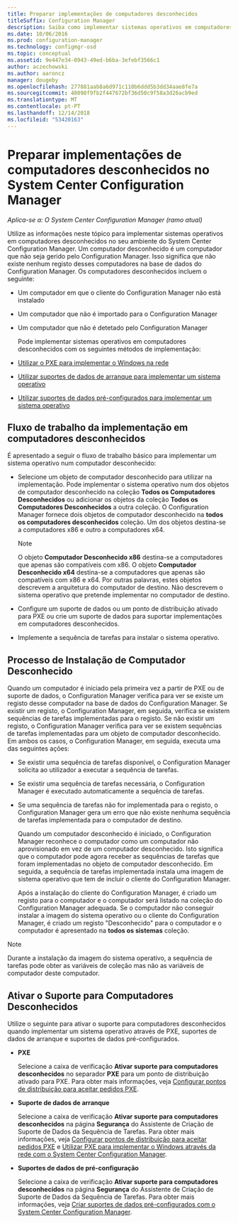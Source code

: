 ```yaml
---
title: Preparar implementações de computadores desconhecidos
titleSuffix: Configuration Manager
description: Saiba como implementar sistemas operativos em computadores que não são geridos pelo Configuration Manager no seu ambiente do System Center Configuration Manager.
ms.date: 10/06/2016
ms.prod: configuration-manager
ms.technology: configmgr-osd
ms.topic: conceptual
ms.assetid: 9e447e34-0943-49ed-b6ba-3efebf3566c1
author: aczechowski
ms.author: aaroncz
manager: dougeby
ms.openlocfilehash: 277881aab8a6d971c110b6ddd5b3dd34aae8fe7a
ms.sourcegitcommit: 48098f9fb2f447672bf36d50c9f58a3d26acb9ed
ms.translationtype: MT
ms.contentlocale: pt-PT
ms.lasthandoff: 12/14/2018
ms.locfileid: "53420163"
---
```

# <a name="prepare-for-unknown-computer-deployments-in-system-center-configuration-manager"></a>Preparar implementações de computadores desconhecidos no System Center Configuration Manager

*Aplica-se a: O System Center Configuration Manager (ramo atual)*

Utilize as informações neste tópico para implementar sistemas operativos em computadores desconhecidos no seu ambiente do System Center Configuration Manager. Um computador desconhecido é um computador que não seja gerido pelo Configuration Manager. Isso significa que não existe nenhum registo desses computadores na base de dados do Configuration Manager. Os computadores desconhecidos incluem o seguinte:  

- Um computador em que o cliente do Configuration Manager não está instalado  

- Um computador que não é importado para o Configuration Manager  

- Um computador que não é detetado pelo Configuration Manager  

  Pode implementar sistemas operativos em computadores desconhecidos com os seguintes métodos de implementação:  

- [Utilizar o PXE para implementar o Windows na rede](../deploy-use/use-pxe-to-deploy-windows-over-the-network.md)  

- [Utilizar suportes de dados de arranque para implementar um sistema operativo](../deploy-use/create-bootable-media.md)  

- [Utilizar suportes de dados pré-configurados para implementar um sistema operativo](../deploy-use/create-prestaged-media.md)  

## <a name="unknown-computer-deployment-workflow"></a>Fluxo de trabalho da implementação em computadores desconhecidos  
 É apresentado a seguir o fluxo de trabalho básico para implementar um sistema operativo num computador desconhecido:  

-   Selecione um objeto de computador desconhecido para utilizar na implementação. Pode implementar o sistema operativo num dos objetos de computador desconhecido na coleção **Todos os Computadores Desconhecidos** ou adicionar os objetos da coleção **Todos os Computadores Desconhecidos** a outra coleção. O Configuration Manager fornece dois objetos de computador desconhecido na **todos os computadores desconhecidos** coleção. Um dos objetos destina-se a computadores x86 e outro a computadores x64.  

    > [!NOTE]  
    >  O objeto **Computador Desconhecido x86** destina-se a computadores que apenas são compatíveis com x86. O objeto **Computador Desconhecido x64** destina-se a computadores que apenas são compatíveis com x86 e x64. Por outras palavras, estes objetos descrevem a arquitetura do computador de destino. Não descrevem o sistema operativo que pretende implementar no computador de destino.  

-   Configure um suporte de dados ou um ponto de distribuição ativado para PXE ou crie um suporte de dados para suportar implementações em computadores desconhecidos.  

-   Implemente a sequência de tarefas para instalar o sistema operativo.  

## <a name="unknown-computer-installation-process"></a>Processo de Instalação de Computador Desconhecido  
 Quando um computador é iniciado pela primeira vez a partir de PXE ou de suporte de dados, o Configuration Manager verifica para ver se existe um registo desse computador na base de dados do Configuration Manager. Se existir um registo, o Configuration Manager, em seguida, verifica se existem sequências de tarefas implementadas para o registo. Se não existir um registo, o Configuration Manager verifica para ver se existem sequências de tarefas implementadas para um objeto de computador desconhecido. Em ambos os casos, o Configuration Manager, em seguida, executa uma das seguintes ações:  

- Se existir uma sequência de tarefas disponível, o Configuration Manager solicita ao utilizador a executar a sequência de tarefas.  

- Se existir uma sequência de tarefas necessária, o Configuration Manager é executado automaticamente a sequência de tarefas.  

- Se uma sequência de tarefas não for implementada para o registo, o Configuration Manager gera um erro que não existe nenhuma sequência de tarefas implementada para o computador de destino.  

  Quando um computador desconhecido é iniciado, o Configuration Manager reconhece o computador como um computador não aprovisionado em vez de um computador desconhecido. Isto significa que o computador pode agora receber as sequências de tarefas que foram implementadas no objeto de computador desconhecido. Em seguida, a sequência de tarefas implementada instala uma imagem de sistema operativo que tem de incluir o cliente do Configuration Manager.  

  Após a instalação do cliente do Configuration Manager, é criado um registo para o computador e o computador será listado na coleção do Configuration Manager adequada. Se o computador não conseguir instalar a imagem do sistema operativo ou o cliente do Configuration Manager, é criado um registo "Desconhecido" para o computador e o computador é apresentado na **todos os sistemas** coleção.  

> [!NOTE]  
>  Durante a instalação da imagem do sistema operativo, a sequência de tarefas pode obter as variáveis de coleção mas não as variáveis de computador deste computador.  

##  <a name="BKMK_EnablingUnknown"></a> Ativar o Suporte para Computadores Desconhecidos  
 Utilize o seguinte para ativar o suporte para computadores desconhecidos quando implementar um sistema operativo através de PXE, suportes de dados de arranque e suportes de dados pré-configurados.  

-   **PXE**  

     Selecione a caixa de verificação **Ativar suporte para computadores desconhecidos** no separador **PXE** para um ponto de distribuição ativado para PXE. Para obter mais informações, veja [Configurar pontos de distribuição para aceitar pedidos PXE](prepare-site-system-roles-for-operating-system-deployments.md#BKMK_PXEDistributionPoint).  

-   **Suporte de dados de arranque**  

     Selecione a caixa de verificação **Ativar suporte para computadores desconhecidos** na página **Segurança** do Assistente de Criação de Suporte de Dados da Sequência de Tarefas. Para obter mais informações, veja [Configurar pontos de distribuição para aceitar pedidos PXE](prepare-site-system-roles-for-operating-system-deployments.md#BKMK_PXEDistributionPoint) e [Utilizar PXE para implementar o Windows através da rede com o System Center Configuration Manager](../deploy-use/use-pxe-to-deploy-windows-over-the-network.md).  

-   **Suportes de dados de pré-configuração**  

     Selecione a caixa de verificação **Ativar suporte para computadores desconhecidos** na página **Segurança** do Assistente de Criação de Suporte de Dados da Sequência de Tarefas. Para obter mais informações, veja [Criar suportes de dados pré-configurados com o System Center Configuration Manager](../deploy-use/create-prestaged-media.md).  
